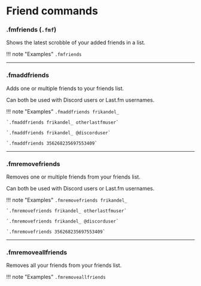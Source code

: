 # Friend commands

### .fmfriends (`.fmf`)

Shows the latest scrobble of your added friends in a list.

!!! note "Examples"
    `.fmfriends`

---

### .fmaddfriends

Adds one or multiple friends to your friends list.

Can both be used with Discord users or Last.fm usernames.

!!! note "Examples"
    `.fmaddfriends frikandel_`

    `.fmaddfriends frikandel_ otherlastfmuser`

    `.fmaddfriends frikandel_ @discorduser`

    `.fmaddfriends 356268235697553409`

---

### .fmremovefriends

Removes one or multiple friends from your friends list.

Can both be used with Discord users or Last.fm usernames.

!!! note "Examples"
    `.fmremovefriends frikandel_`

    `.fmremovefriends frikandel_ otherlastfmuser`

    `.fmremovefriends frikandel_ @discorduser`

    `.fmremovefriends 356268235697553409`

---

### .fmremoveallfriends

Removes all your friends from your friends list.

!!! note "Examples"
    `.fmremoveallfriends`
